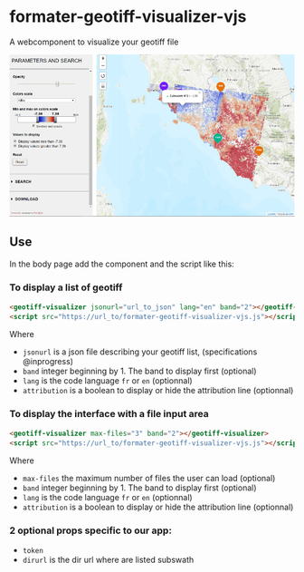 # formater-geotiff-visualizer-vjs
A webcomponent to visualize your geotiff file


![Screenshot](/images/screenshot2.png)



## Use
In the body page add the component and the script like this:

### To display a list of geotiff
```html
<geotiff-visualizer jsonurl="url_to_json" lang="en" band="2"></geotiff-visualizer>
<script src="https://url_to/formater-geotiff-visualizer-vjs.js"></script>
```
Where 
 * `jsonurl` is a json file describing your geotiff list,  (specifications @inprogress)  
 * `band` integer beginning by 1. The band to display first (optional)
 * `lang` is the code language `fr` or `en` (optionnal)
 * `attribution` is a boolean to display or hide the attribution line  (optionnal)

 ### To display the interface with a file input area
 ```html
<geotiff-visualizer max-files="3" band="2"></geotiff-visualizer>
<script src="https://url_to/formater-geotiff-visualizer-vjs.js"></script>
```

Where 
 * `max-files` the maximum number of files the user can load (optional)
 * `band` integer beginning by 1. The band to display first (optional)
 * `lang` is the code language `fr` or `en` (optionnal)
 * `attribution` is a boolean to display or hide the attribution line  (optionnal)
 
### 2 optional props specific to our app:
 * `token` 
 * `dirurl` is the dir url where are listed subswath 
